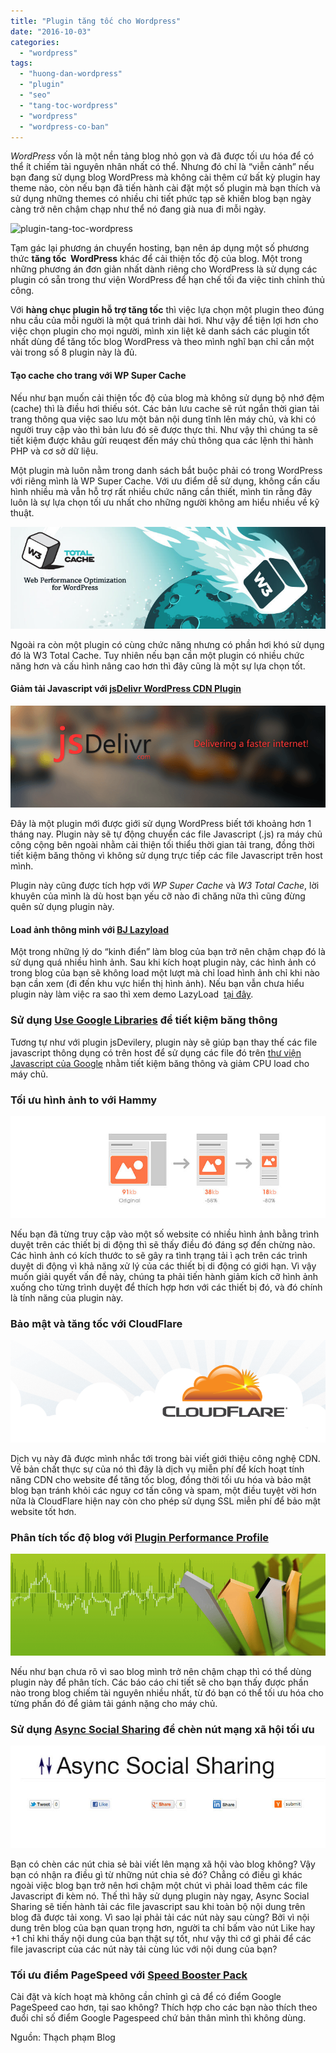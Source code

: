 ```yaml
---
title: "Plugin tăng tốc cho Wordpress"
date: "2016-10-03"
categories: 
  - "wordpress"
tags: 
  - "huong-dan-wordpress"
  - "plugin"
  - "seo"
  - "tang-toc-wordpress"
  - "wordpress"
  - "wordpress-co-ban"
---
```


_WordPress_ vốn là một nền tảng blog nhỏ gọn và đã được tối ưu hóa để có thể ít chiếm tài nguyên nhân nhất có thể. Nhưng đó chỉ là “viễn cảnh” nếu bạn đang sử dụng blog WordPress mà không cài thêm cứ bất kỳ plugin hay theme nào, còn nếu bạn đã tiến hành cài đặt một số plugin mà bạn thích và sử dụng những themes có nhiều chi tiết phức tạp sẽ khiến blog bạn ngày càng trở nên chậm chạp như thể nó đang già nua đi mỗi ngày.

![plugin-tang-toc-wordpress](http://sofsog.com/wp-content/uploads/2016/10/Plugin-tang-toc-Wordpress.svg)

Tạm gác lại phương án chuyển hosting, bạn nên áp dụng một số phương thức **tăng tốc  WordPress** khác để cải thiện tốc độ của blog. Một trong những phương án đơn giản nhất dành riêng cho WordPress là sử dụng các plugin có sẵn trong thư viện WordPress để hạn chế tối đa việc tinh chỉnh thủ công.

Với **hàng chục plugin hỗ trợ tăng tốc** thì việc lựa chọn một plugin theo đúng nhu cầu của mỗi người là một quá trình dài hơi. Như vậy để tiện lợi hơn cho việc chọn plugin cho mọi người, mình xin liệt kê danh sách các plugin tốt nhất dùng để tăng tốc blog WordPress và theo mình nghĩ bạn chỉ cần một vài trong số 8 plugin này là đủ.

#### Tạo cache cho trang với WP Super Cache

Nếu như bạn muốn cải thiện tốc độ của blog mà không sử dụng bộ nhớ đệm (cache) thì là điều hơi thiếu sót. Các bản lưu cache sẽ rút ngắn thời gian tải trang thông qua việc sao lưu một bản nội dung tĩnh lên máy chủ, và khi có người truy cập vào thì bản lưu đó sẽ được thực thi. Như vậy thì chúng ta sẽ tiết kiệm được khâu gửi reuqest đến máy chủ thông qua các lệnh thi hành PHP và cơ sở dữ liệu.

Một plugin mà luôn nằm trong danh sách bắt buộc phải có trong WordPress với riêng mình là WP Super Cache. Với ưu điểm dễ sử dụng, không cần cấu hình nhiều mà vẫn hỗ trợ rất nhiều chức năng cần thiết, mình tin rằng đây luôn là sự lựa chọn tối ưu nhất cho những người không am hiểu nhiều về kỹ thuật.

[![W3 Total Cache](/assets/images/33_8015047187_6ca712f586_o.jpg "Plugin tạo cache nâng cao để tăng tốc blog WordPress")](http://sofsog.com/wp-content/uploads/-000//1/33_8015047187_6ca712f586_o.jpg)

Ngoài ra còn một plugin có cùng chức năng nhưng có phần hơi khó sử dụng đó là W3 Total Cache. Tuy nhiên nếu bạn cần một plugin có nhiều chức năng hơn và cấu hình nâng cao hơn thì đây cũng là một sự lựa chọn tốt.

#### Giảm tải Javascript với [jsDelivr WordPress CDN Plugin](http://wordpress.org/extend/plugins/jsdelivr-wordpress-cdn-plugin/ "Plugin chuyển các file javascript ra máy chủ ngoài")

[![%image_alt%](/assets/images/8015084944_b8b5be3d99_o.png "Áp dụng công nghệ CDN cho các file Javascript để tăng tốc blog WordPress")](http://sofsog.com/wp-content/uploads/-000//1/8015084944_b8b5be3d99_o.png)

Đây là một plugin mới được giới sử dụng WordPress biết tới khoảng hơn 1 tháng nay. Plugin này sẽ tự động chuyển các file Javascript (.js) ra máy chủ công cộng bên ngoài nhằm cải thiện tối thiểu thời gian tải trang, đồng thời tiết kiệm băng thông vì không sử dụng trực tiếp các file Javascript trên host mình.

Plugin này cũng được tích hợp với _WP Super Cache_ và _W3 Total Cache_, lời khuyên của mình là dù host bạn yếu cỡ nào đi chăng nữa thì cũng đừng quên sử dụng plugin này.

#### Load ảnh thông minh với [BJ Lazyload](http://wordpress.org/extend/plugins/bj-lazy-load/ "Kích hoạt lazyload cho hình ảnh để tăng tốc blog")

Một trong những lý do “kinh điển” làm blog của bạn trở nên chậm chạp đó là sử dụng quá nhiều hình ảnh. Sau khi kích hoạt plugin này, các hình ảnh có trong blog của bạn sẽ không load một lượt mà chỉ load hình ảnh chỉ khi nào bạn cần xem (đi đến khu vực hiển thị hình ảnh). Nếu bạn vẫn chưa hiểu plugin này làm việc ra sao thì xem demo LazyLoad  [tại đây](http://davidwalsh.name/demo/lazyload-2.0.php "lazyload demo").

### Sử dụng [Use Google Libraries](http://wordpress.org/extend/plugins/use-google-libraries/) để tiết kiệm băng thông

Tương tự như với plugin jsDevilery, plugin này sẽ giúp bạn thay thế các file javascript thông dụng có trên host để sử dụng các file đó trên [thư viện Javascript của Google](https://developers.google.com/speed/libraries/ "Thư viện plugin Javascript của Google") nhằm tiết kiệm băng thông và giảm CPU load cho máy chủ.

### Tối ưu hình ảnh to với Hammy

[![%image_alt%](/assets/images/2_8015220006_c53bbe14a1_o.jpg "Tự động giảm kích thước hình ảnh theo từng trình duyệt")](http://sofsog.com/wp-content/uploads/-000//1/2_8015220006_c53bbe14a1_o.jpg)

Nếu bạn đã từng truy cập vào một số website có nhiều hình ảnh bằng trình duyệt trên các thiết bị di động thì sẽ thấy điều đó đáng sợ đến chừng nào. Các hình ảnh có kích thước to sẽ gây ra tình trạng tải ì ạch trên các trình duyệt di động vì khả năng xử lý của các thiết bị di động có giới hạn. Vì vậy muốn giải quyết vấn đề này, chúng ta phải tiến hành giảm kích cỡ hình ảnh xuống cho từng trình duyệt để thích hợp hơn với các thiết bị đó, và đó chính là tính năng của plugin này.

### Bảo mật và tăng tốc với CloudFlare

[![%image_alt%](/assets/images/33_8015142697_7ca62d77f4_o.png)](http://sofsog.com/wp-content/uploads/-000//1/33_8015142697_7ca62d77f4_o.png)

Dịch vụ này đã được mình nhắc tới trong bài viết giới thiệu công nghệ CDN. Về bản chất thực sự của nó thì đây là dịch vụ miễn phí để kích hoạt tính năng CDN cho website để tăng tốc blog, đồng thời tối ưu hóa và bảo mật blog bạn tránh khỏi các nguy cơ tấn công và spam, một điều tuyệt vời hơn nữa là CloudFlare hiện nay còn cho phép sử dụng SSL miễn phí để bảo mật website tốt hơn.

### Phân tích tốc độ blog với [Plugin Performance Profile](http://wordpress.org/extend/plugins/p3-profiler/ "Phân tích tác nhân làm chậm blog WordPress")

[![Plugin Performance Profile](/assets/images/8015092405_b91e90d3e9_o.png "Phân tích tác nhân làm chậm blog WordPress")](http://sofsog.com/wp-content/uploads/-000//1/8015092405_b91e90d3e9_o.png)

Nếu như bạn chưa rõ vì sao blog mình trở nên chậm chạp thì có thể dùng plugin này để phân tích. Các báo cáo chi tiết sẽ cho bạn thấy được phần nào trong blog chiếm tài nguyên nhiều nhất, từ đó bạn có thể tối ưu hóa cho từng phần đó để giảm tải gánh nặng cho máy chủ.

### Sử dụng [Async Social Sharing](http://wordpress.org/extend/plugins/async-social-sharing/ "Tạo các nút chia sẻ bài viết với các file javascript đã được tối ưu") để chèn nút mạng xã hội tối ưu

[![%image_alt%](/assets/images/37_8015162403_3ba536a423_o.jpg)](http://sofsog.com/wp-content/uploads/-000//1/37_8015162403_3ba536a423_o.jpg)

Bạn có chèn các nút chia sẻ bài viết lên mạng xã hội vào blog không? Vậy bạn có nhận ra điều gì từ những nút chia sẻ đó? Chẳng có điều gì khác ngoài việc blog bạn trở nên hơi chậm một chút vì phải load thêm các file Javascript đi kèm nó. Thế thì hãy sử dụng plugin này ngay, Async Social Sharing sẽ tiến hành tải các file javascript sau khi toàn bộ nội dung trên blog đã được tải xong. Vì sao lại phải tải các nút này sau cùng? Bởi vì nội dung trên blog của bạn quan trọng hơn, người ta chỉ bấm vào nút Like hay +1 chỉ khi thấy nội dung của bạn thật sự tốt, như vậy thì cớ gì phải để các file javascript của các nút này tải cùng lúc với nội dung của bạn?

### Tối ưu điểm PageSpeed với [Speed Booster Pack](https://wordpress.org/plugins/speed-booster-pack/)

Cài đặt và kích hoạt mà không cần chỉnh gì cả để có điểm Google PageSpeed cao hơn, tại sao không? Thích hợp cho các bạn nào thích theo đuổi chỉ số điểm Google Pagespeed chứ bản thân mình thì không dùng.

Nguồn: Thạch phạm Blog

